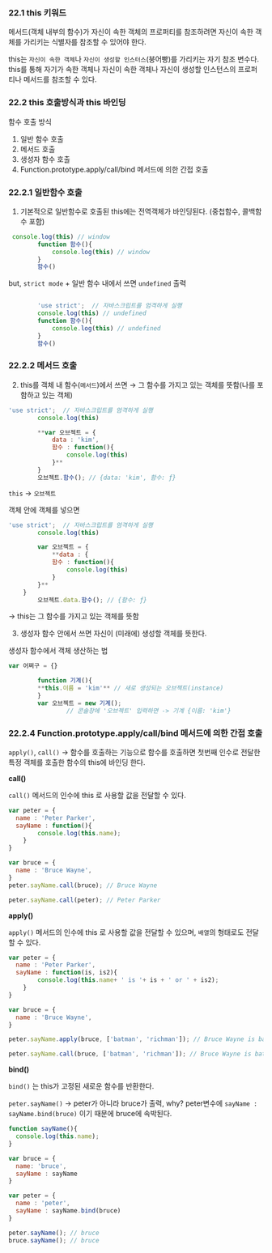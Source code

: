 ### 22.1 this 키워드

메서드(객체 내부의 함수)가 자신이 속한 객체의 프로퍼티를 참조하려면 자신이 속한 객체를 가리키는 식별자를 참조할 수 있어야 한다.

this는 `자신이 속한 객체`나 `자신이 생성할 인스터스`(붕어빵)를 가리키는 자기 참조 변수다. this를 통해 자기가 속한 객체나 자신이 속한 객체나 자신이 생성할 인스턴스의 프로퍼티나 메서드를 참조할 수 있다.

### 22.2 this 호출방식과 this 바인딩

함수 호출 방식

1. 일반 함수 호출
2. 메서드 호출
3. 생성자 함수 호출
4. Function.prototype.apply/call/bind 메서드에 의한 간접 호출

### 22.2.1 일반함수 호출

1) 기본적으로 일반함수로 호출된 this에는 전역객체가 바인딩된다. (중첩함수, 콜백함수 포함)

```jsx
 console.log(this) // window
        function 함수(){ 
            console.log(this) // window
        }
        함수() 
```

but, `strict mode` + 일반 함수 내에서 쓰면 `undefined` 출력

```jsx

        'use strict';  // 자바스크립트를 엄격하게 실행
        console.log(this) // undefined
        function 함수(){ 
            console.log(this) // undefined
        }
        함수() 
```

### 22.2.2 메서드 호출

2) this를 객체 내 함수(`메서드`)에서 쓰면 → 그 함수를 가지고 있는 객체를 뜻함(나를 포함하고 있는 객체)

```jsx
'use strict';  // 자바스크립트를 엄격하게 실행
        console.log(this)  

        **var 오브젝트 = {
            data : 'kim',
            함수 : function(){
                console.log(this) 
            }**
        }
        오브젝트.함수(); // {data: 'kim', 함수: ƒ}
```

`this` → `오브젝트`

객체 안에 객체를 넣으면

```jsx
'use strict';  // 자바스크립트를 엄격하게 실행
        console.log(this)  

        var 오브젝트 = {
            **data : {
            함수 : function(){
                console.log(this)
            }
        }**
    }
        오브젝트.data.함수(); // {함수: ƒ}
```

→ this는 그 함수를 가지고 있는 객체를 뜻함

3) 생성자 함수 안에서 쓰면 자신이 (미래에) 생성할 객체를 뜻한다.

생성자 함수에서 객체 생산하는 법

```jsx
var 어쩌구 = {}

        function 기계(){
        **this.이름 = 'kim'** // 새로 생성되는 오브젝트(instance)
        }
        var 오브젝트 = new 기계(); 
				// 콘솔창에 '오브젝트' 입력하면 -> 기계 {이름: 'kim'}
```

### 22.2.4 Function.prototype.apply/call/bind 메서드에 의한 간접 호출

`apply()`, `call()` → 함수를 호출하는 기능으로 함수를 호출하면 첫번째 인수로 전달한 특정 객체를 호출한 함수의 this에 바인딩 한다.

**call()**

`call()` 메서드의 인수에 this 로 사용할 값을 전달할 수 있다.

```jsx
var peter = {
  name : 'Peter Parker',
  sayName : function(){    
		console.log(this.name);
	}
}

var bruce = {
  name : 'Bruce Wayne',
}
peter.sayName.call(bruce); // Bruce Wayne

peter.sayName.call(peter); // Peter Parker

```

**apply()**

`apply()` 메서드의 인수에 this 로 사용할 값을 전달할 수 있으며, `배열`의 형태로도 전달할 수 있다.

```jsx
var peter = {
  name : 'Peter Parker',
  sayName : function(is, is2){    
		console.log(this.name+ ' is '+ is + ' or ' + is2);
	}
}

var bruce = {
  name : 'Bruce Wayne',
}

peter.sayName.apply(bruce, ['batman', 'richman']); // Bruce Wayne is batman or richman

peter.sayName.call(bruce, ['batman', 'richman']); // Bruce Wayne is batman,richman or undefined

```

**bind()**

`bind()` 는 this가 고정된 새로운 함수를 반환한다.

`peter.sayName()` → peter가 아니라 bruce가 출력, why? peter변수에  `sayName : sayName.bind(bruce)` 이기 때문에 bruce에 속박된다.

```jsx
function sayName(){
  console.log(this.name);
}

var bruce = {
  name: 'bruce',
  sayName : sayName
}

var peter = {
  name : 'peter',
  sayName : sayName.bind(bruce)
}

peter.sayName(); // bruce
bruce.sayName(); // bruce

```

